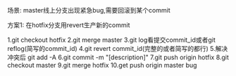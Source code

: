 场景: master线上分支出现紧急bug,需要回滚到某个commit

方案1: 在hotfix分支用revert生产新的commit

1.git checkout hotfix
2.git merge master
3.git log看提交commit_id或者git reflog(简写的commit_id)
4.git revert commit_id(完整的或者简写的都行)
5.解决冲突后 git add -A
6.git commit -m "[description]"
7.git push origin hotfix
8.git checkout master
9.git merge hotfix
10.get push origin master
bug
